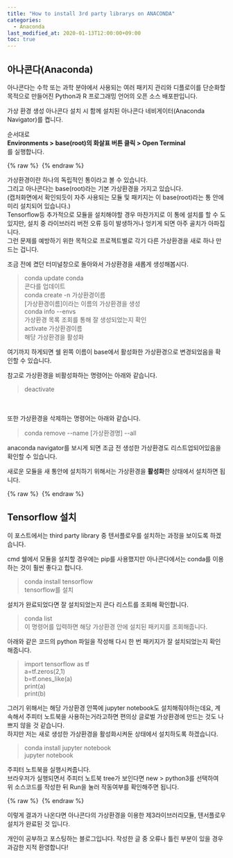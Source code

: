```yaml
---
title: "How to install 3rd party librarys on ANACONDA"
categories: 
  - Anaconda
last_modified_at: 2020-01-13T12:00:00+09:00
toc: true
---
```


아나콘다(Anaconda)
----------------------------

아나콘다는 수학 또는 과학 분야에서 사용되는 여러 패키지 관리와 디플로이를 단순화할 목적으로 만들어진 Python과 R 프로그래밍 언어의 오픈 소스 배포판입니다.<br/>

가상 환경 생성
아나콘다 설치 시 함께 설치된 아나콘다 네비게이터(Anaconda Navigator)를 켭니다.<br/>

순서대로 <br/>
**Environments \> base(root)의 화살표 버튼 클릭 \> Open Terminal**<br/>
를 실행합니다.<br/>

{% raw %} <img src="https://ohjinjin.github.io/assets/images/20200113anacondaNavigator/capture1.jpg" alt=""> {% endraw %}

가상환경이란 하나의 독립적인 통이라고 볼 수 있습니다.<br/>
그리고 아나콘다는 base(root)라는 기본 가상환경을 가지고 있습니다.<br/>
(캡처화면에서 확인되듯이 자주 사용되는 모듈 및 패키지는 이 base(root)라는 통 안에 미리 설치되어 있습니다.)<br/>
Tensorflow등 추가적으로 모듈을 설치해야할 경우 마찬가지로 이 통에 설치를 할 수 도 있지만, 설치 중 라이브러리 버전 오류 등이 발생하거나 엉키게 되면 아주 골치가 아파집니다.<br/>
그런 문제를 예방하기 위한 목적으로 프로젝트별로 각기 다른 가상환경을 새로 하나 만드는 겁니다.<br/>

조금 전에 켰던 터미널창으로 돌아와서 가상환경을 새롭게 생성해봅시다.<br/>

>conda update conda<br/>
콘다를 업데이트<br/>
>conda create \-n 가상환경이름<br/>
[가상환경이름]이라는 이름의 가상환경을 생성<br/>
>conda info \-\-envs<br/>
가상환경 목록 조회를 통해 잘 생성되었는지 확인<br/>
>activate 가상환경이름<br/>
해당 가상환경을 활성화<br/>

여기까지 하게되면 쉘 왼쪽 이름이 base에서 활성화한 가상환경으로 변경되었음을 확인할 수 있습니다.<br/>

참고로 가상환경을 비활성화하는 명령어는 아래와 같습니다.<br/>
>deactivate<br/>

<br/><br/>
또한 가상환경을 삭제하는 명령어는 아래와 같습니다.<br/>
>conda remove \-\-name [가상환경명] \-\-all<br/>

anaconda navigator를 보시게 되면 조금 전 생성한 가상환경도 리스트업되어있음을 확인할 수 있습니다.<br/>

새로운 모듈을 새 통안에 설치하기 위해서는 가상환경을 **활성화**한 상태에서 설치하면 됩니다.<br/>

{% raw %} <img src="https://ohjinjin.github.io/assets/images/20200113anacondaNavigator/capture2.JPG" alt=""> {% endraw %}

Tensorflow 설치
----------------------------
이 포스트에서는 third party library 중 텐서플로우를 설치하는 과정을 보이도록 하겠습니다.<br/>

cmd 쉘에서 모듈을 설치할 경우에는 pip를 사용했지만 아나콘다에서는 conda를 이용하는 것이 훨씬 좋다고 합니다.<br/>

>conda install tensorflow<br/>
tensorflow를 설치<br/>

설치가 완료되었다면 잘 설치되었는지 콘다 리스트를 조회해 확인합니다.<br/>
>conda list<br/>
이 명령어를 입력하면 해당 가상환경 안에 설치된 패키지를 조회해줍니다.<br/>

아래와 같은 코드의 python 파일을 작성해 다시 한 번 패키지가 잘 설치되었는지 확인해줍니다.<br/>
>import tensorflow as tf<br/>
>a=tf.zeros(2,1)<br/>
>b=tf.ones_like(a)<br/>
>print(a)<br/>
>print(b)<br/>

그러기 위해서는 해당 가상환경 안쪽에 jupyter notebook도 설치해줘야하는데요, 계속해서 주피터 노트북을 사용하는거라고하면 편의상 글로벌 가상환경에 만드는 것도 나쁘지 않을 것 같습니다.<br/>
하지만 저는 새로 생성한 가상환경을 활성화시켜둔 상태에서 설치하도록 하겠습니다.<br/>

>conda install jupyter notebook<br/>
>jupyter notebook<br/>

주피터 노트북을 실행시켜줍니다.<br/>
브라우저가 실행되면서 주피터 노트북 tree가 보인다면 new \> python3를 선택하여 위 소스코드를 작성한 뒤 Run을 눌러 작동여부를 확인해주면 됩니다.<br/>

{% raw %} <img src="https://ohjinjin.github.io/assets/images/20200113anacondaNavigator/capture3.JPG" alt=""> {% endraw %}

이렇게 결과가 나온다면 아나콘다의 가상환경을 이용한 제3라이브러리모듈, 텐서플로우 설치가 완료된 것 입니다.<br/>


개인이 공부하고 포스팅하는 블로그입니다. 작성한 글 중 오류나 틀린 부분이 있을 경우 과감한 지적 환영합니다!<br/>